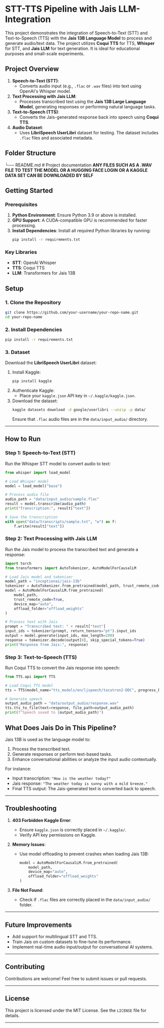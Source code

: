 # STT-TTS Pipeline with Jais LLM-Integration
This project demonstrates the integration of Speech-to-Text (STT) and Text-to-Speech (TTS) with the **Jais 13B Language Model** to process and generate audio/text data. The project utilizes **Coqui TTS** for TTS, **Whisper** for STT, and **Jais LLM** for text generation. It is ideal for educational purposes and small-scale experiments.
## Project Overview

1. **Speech-to-Text (STT)**:
   - Converts audio input (e.g., `.flac` or `.wav` files) into text using OpenAI's Whisper model.
2. **Text Processing with Jais LLM**:
   - Processes transcribed text using the **Jais 13B Large Language Model**, generating responses or performing natural language tasks.
3. **Text-to-Speech (TTS)**:
   - Converts the Jais-generated response back into speech using **Coqui TTS**.
4. **Audio Dataset**:
   - Uses **LibriSpeech UserLibri** dataset for testing. The dataset includes `.flac` files and associated metadata.
## **Folder Structure**
└── README.md                # Project documentation
**ANY FILES SUCH AS A .WAV FILE TO TEST THE MODEL OR A HUGGING FACE LOGIN OR A KAGGLE DATA SET CAN BE DOWNLOADED BY SELF**
## **Getting Started**

### **Prerequisites**
1. **Python Environment**: Ensure Python 3.9 or above is installed.
2. **GPU Support**: A CUDA-compatible GPU is recommended for faster processing.
3. **Install Dependencies**:
   Install all required Python libraries by running:
   ```bash
   pip install -r requirements.txt
   ```
### **Key Libraries**
- **STT**: OpenAI Whisper
- **TTS**: Coqui TTS
- **LLM**: Transformers for Jais 13B
## **Setup**

### **1. Clone the Repository**
```bash
git clone https://github.com/your-username/your-repo-name.git
cd your-repo-name
```
### **2. Install Dependencies**
```bash
pip install -r requirements.txt
```
### **3. Dataset**
Download the **LibriSpeech UserLibri** dataset:
1. Install Kaggle:
   ```bash
   pip install kaggle
   ```
2. Authenticate Kaggle:
   - Place your `kaggle.json` API key in `~/.kaggle/kaggle.json`.
3. Download the dataset:
   ```bash
   kaggle datasets download -d google/userlibri --unzip -p data/
   ```
   Ensure that `.flac` audio files are in the `data/input_audio/` directory.

---
## **How to Run**

### **Step 1: Speech-to-Text (STT)**
Run the Whisper STT model to convert audio to text:
```python
from whisper import load_model

# Load Whisper model
model = load_model("base")

# Process audio file
audio_path = "data/input_audio/sample.flac"
result = model.transcribe(audio_path)
print("Transcription:", result["text"])

# Save the transcription
with open("data/transcripts/sample.txt", "w") as f:
    f.write(result["text"])
```

### **Step 2: Text Processing with Jais LLM**
Run the Jais model to process the transcribed text and generate a response:
```python
import torch
from transformers import AutoTokenizer, AutoModelForCausalLM

# Load Jais model and tokenizer
model_path = "inceptionai/jais-13b"
tokenizer = AutoTokenizer.from_pretrained(model_path, trust_remote_code=True)
model = AutoModelForCausalLM.from_pretrained(
    model_path,
    trust_remote_code=True,
    device_map="auto",
    offload_folder="offload_weights"
)

# Process text with Jais
prompt = "Transcribed text: " + result["text"]
input_ids = tokenizer(prompt, return_tensors="pt").input_ids
output = model.generate(input_ids, max_length=200)
response = tokenizer.decode(output[0], skip_special_tokens=True)
print("Response from Jais:", response)
```

### **Step 3: Text-to-Speech (TTS)**
Run Coqui TTS to convert the Jais response into speech:
```python
from TTS.api import TTS

# Load Coqui TTS model
tts = TTS(model_name="tts_models/en/ljspeech/tacotron2-DDC", progress_bar=False)

# Generate speech
output_audio_path = "data/output_audio/response.wav"
tts.tts_to_file(text=response, file_path=output_audio_path)
print(f"Speech saved to {output_audio_path}")
```
## **What Does Jais Do in This Pipeline?**
Jais 13B is used as the language model to:
1. Process the transcribed text.
2. Generate responses or perform text-based tasks.
3. Enhance conversational abilities or analyze the input audio contextually.

For instance:
- Input transcription: `"How is the weather today?"`
- Jais response: `"The weather today is sunny with a mild breeze."`
- Final TTS output: The Jais-generated text is converted back to speech.

---

## **Troubleshooting**

1. **403 Forbidden Kaggle Error**:
   - Ensure `kaggle.json` is correctly placed in `~/.kaggle/`.
   - Verify API key permissions on Kaggle.

2. **Memory Issues**:
   - Use model offloading to prevent crashes when loading Jais 13B:
     ```python
     model = AutoModelForCausalLM.from_pretrained(
         model_path,
         device_map="auto",
         offload_folder="offload_weights"
     )
     ```

3. **File Not Found**:
   - Check if `.flac` files are correctly placed in the `data/input_audio/` folder.

---

## **Future Improvements**

- Add support for multilingual STT and TTS.
- Train Jais on custom datasets to fine-tune its performance.
- Implement real-time audio input/output for conversational AI systems.

---

## **Contributing**

Contributions are welcome! Feel free to submit issues or pull requests.

---

## **License**

This project is licensed under the MIT License. See the `LICENSE` file for details.

---
